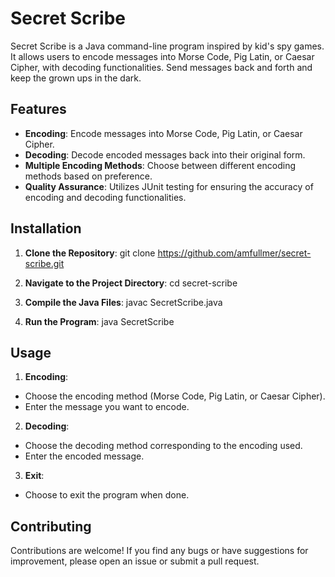 # Secret Scribe

Secret Scribe is a Java command-line program inspired by kid's spy games. It allows users to encode messages into Morse Code, Pig Latin, or Caesar Cipher, with decoding functionalities. Send messages back and forth and keep the grown ups in the dark. 

## Features

- **Encoding**: Encode messages into Morse Code, Pig Latin, or Caesar Cipher.
- **Decoding**: Decode encoded messages back into their original form.
- **Multiple Encoding Methods**: Choose between different encoding methods based on preference.
- **Quality Assurance**: Utilizes JUnit testing for ensuring the accuracy of encoding and decoding functionalities.

## Installation

1. **Clone the Repository**:
git clone https://github.com/amfullmer/secret-scribe.git

2. **Navigate to the Project Directory**:
cd secret-scribe

3. **Compile the Java Files**:
javac SecretScribe.java

4. **Run the Program**:
java SecretScribe

## Usage

1. **Encoding**:
- Choose the encoding method (Morse Code, Pig Latin, or Caesar Cipher).
- Enter the message you want to encode.

2. **Decoding**:
- Choose the decoding method corresponding to the encoding used.
- Enter the encoded message.

3. **Exit**:
- Choose to exit the program when done.

## Contributing

Contributions are welcome! If you find any bugs or have suggestions for improvement, please open an issue or submit a pull request.
